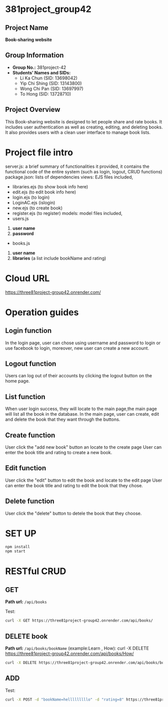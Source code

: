 # 381project_group42
## Project Name
**Book-sharing website**
## Group Information
- **Group No.:** 381project-42
- **Students’ Names and SIDs:**
  - Li Ka Chun (SID: 13698042)
  - Yip Chi Shing (SID: 13143800)
  - Wong Chi Pan (SID: 13697997)
  - To Hong (SID: 13728710)
  

## Project Overview
This Book-sharing website is designed to let people share and rate books. It includes user authentication as well as creating, editing, and deleting books. It also provides users with a clean user interface to manage book lists.

# Project file intro

  server.js: a brief summary of functionalities it provided,
  it contains the functional code of the entire system (such as login, logout, CRUD functions)
  package.json: lists of dependencies
  views: EJS files included, 
  - libraries.ejs (to show book info here)
  - edit.ejs (to edit book info here)
  - login.ejs (to login)
  - LoginAC.ejs (islogin)
  - new.ejs (to create book)
  - register.ejs (to register)
  models: model files included,
  - users.js 
  1. **user name**
  2. **password**
  - books.js
  1. **user name**
  2. **libraries** (a list include bookName and rating)
# Cloud URL

https://three81project-group42.onrender.com/

# Operation guides
  ## Login function
  In the login page, user can chose using username and password to login or use facebook to login, 
  moreover, new user can create a new account.
  ## Logout function
  Users can log out of their accounts by clicking the logout button on the home page.
  ## List function
  When user login success, they will locate to the main page,the main page will list all the book in
  the database.
  In the main page, user can create, edit and delete the book that they want through the buttons.
  ## Create function
  User click the "add new book" button an locate to the create page
  User can enter the book title and rating to create a new book.
  ## Edit function
  User click the "edit" button to edit the book and locate to the edit page
  User can enter the book title and rating to edit the book that they chose.
  ## Delete function
  User click the "delete" button to detele the book that they choose.

# SET UP
  ```bash
  npm install
  npm start
  ```
# RESTful CRUD
  ## GET
  **Path url:** `/api/books`
  
  Test:
  ```bash
  curl -X GET https://three81project-group42.onrender.com/api/books/
  ```
  ## DELETE book
  **Path url:** `/api/books/bookName`  (example:Learn , How):
  curl -X DELETE https://three81project-group42.onrender.com/api/books/How/
  
  ```bash
  curl -X DELETE https://three81project-group42.onrender.com/api/books/bookName/
  ```
  ## ADD
  Test:
  ```bash
  curl -X POST -d "bookName=helllllllllo" -d "rating=8" https://three81project-group42.onrender.com/api/books/
  ```

